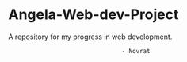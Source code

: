 # Angela-Web-dev-Project

A repository for my progress in web development.

                                    - Novrat

